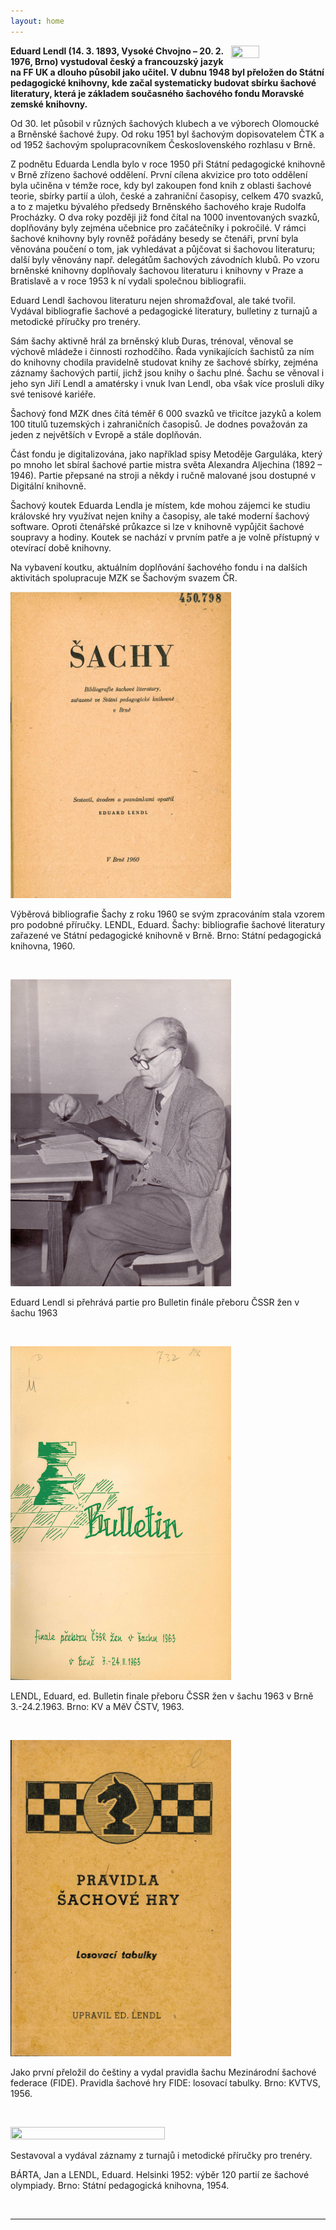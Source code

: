 ```yaml
---
layout: home
---
```

<!-- <div class="image-container">
    <img src="/assets/mzk.png" width="30%" height="30%">
</div>
--- -->
<img src= "assets2/uvod/lendl.jpg" width="30%" height="30%" style="float: right; margin-left: 10px;">

<div class="ntext">
<p>
<strong>Eduard Lendl (14. 3. 1893, Vysoké Chvojno – 20. 2. 1976, Brno) vystudoval český a francouzský jazyk na FF UK a dlouho působil jako učitel. V dubnu 1948 byl přeložen do Státní pedagogické knihovny, kde začal systematicky budovat sbírku šachové literatury, která je základem současného šachového fondu Moravské zemské knihovny.</strong>
</p>
<p>
Od 30. let působil v různých šachových klubech a ve výborech Olomoucké a Brněnské šachové župy. Od roku 1951 byl šachovým dopisovatelem ČTK a od 1952 šachovým spolupracovníkem Československého rozhlasu v Brně.
</p>
<p>
Z podnětu Eduarda Lendla bylo v roce 1950 při Státní pedagogické knihovně v Brně zřízeno šachové oddělení. První cílena akvizice pro toto oddělení byla učiněna v témže roce, kdy byl zakoupen fond knih z oblasti šachové teorie, sbírky partií a úloh, české a zahraniční časopisy, celkem 470 svazků, a to z majetku bývalého předsedy Brněnského šachového kraje Rudolfa Procházky. O dva roky později již fond čítal na 1000 inventovaných svazků, doplňovány byly zejména učebnice pro začátečníky i pokročilé. V rámci šachové knihovny byly rovněž pořádány besedy se čtenáři, první byla věnována poučení o tom, jak vyhledávat a půjčovat si šachovou literaturu; další byly věnovány např. delegátům šachových závodních klubů. Po vzoru brněnské knihovny doplňovaly šachovou literaturu i knihovny v Praze a Bratislavě a v roce 1953 k ní vydali společnou bibliografii.
</p>
<p>
Eduard Lendl šachovou literaturu nejen shromažďoval, ale také tvořil. Vydával bibliografie šachové a pedagogické literatury, bulletiny z turnajů a metodické příručky pro trenéry.
</p>
<p>
Sám šachy aktivně hrál za brněnský klub Duras, trénoval, věnoval se výchově mládeže i činnosti rozhodčího. Řada vynikajících šachistů za ním do knihovny chodila pravidelně studovat knihy ze šachové sbírky, zejména záznamy šachových partií, jichž jsou knihy o šachu plné. Šachu se věnoval i jeho syn Jiří Lendl a amatérsky i vnuk Ivan Lendl, oba však více prosluli díky své tenisové kariéře.
</p>
<p>
Šachový fond MZK dnes čítá téměř 6 000 svazků ve třicítce jazyků a kolem 100 titulů tuzemských i zahraničních časopisů. Je dodnes považován za jeden z největších v Evropě a stále doplňován.
</p>
<p>
Část fondu je digitalizována, jako například spisy Metoděje Garguláka, který po mnoho let sbíral šachové partie mistra světa Alexandra Aljechina (1892 – 1946). Partie přepsané na stroji a někdy i ručně malované jsou dostupné v Digitální knihovně.
</p>
<p>
Šachový koutek Eduarda Lendla je místem, kde mohou zájemci ke studiu královské hry využívat nejen knihy a časopisy, ale také moderní šachový software. Oproti čtenářské průkazce si lze v knihovně vypůjčit šachové soupravy a hodiny. Koutek se nachází v prvním patře a je volně přístupný v otevírací době knihovny.
</p>
<p>
Na vybavení koutku, aktuálním doplňování šachového fondu i na dalších aktivitách spolupracuje MZK se Šachovým svazem ČR.
</p>

</div>


<div class="image-container">
    <img src="/assets2/uvod/sachy.jpg" width="70%" height="70%">
</div>

<div class="popis-obrazku">
<p>
Výběrová bibliografie Šachy z roku 1960 se svým zpracováním stala vzorem pro podobné příručky. LENDL, Eduard. Šachy: bibliografie šachové literatury zařazené ve Státní pedagogické knihovně v Brně. Brno: Státní pedagogická knihovna, 1960.
</p>
</div>

&nbsp;

<div class="image-container">
    <img src="/assets2/uvod/lendl19.jpg" width="70%" height="70%">
</div>

<div class="popis-obrazku">
<p>
Eduard Lendl si přehrává partie pro Bulletin finále přeboru ČSSR žen v šachu 1963
</p>
</div>

&nbsp;

<div class="image-container">
    <img src="/assets2/uvod/bulletin.jpg" width="70%" height="70%">
</div>

<div class="popis-obrazku">
<p>
LENDL, Eduard, ed. Bulletin finale přeboru ČSSR žen v šachu 1963 v Brně 3.-24.2.1963. Brno: KV a MěV ČSTV, 1963.
</p>
</div>

&nbsp;

<div class="image-container">
    <img src="/assets2/uvod/pravidla.jpg" width="70%" height="70%">
</div>

<div class="popis-obrazku">
<p>
Jako první přeložil do češtiny a vydal pravidla šachu Mezinárodní šachové federace (FIDE). Pravidla šachové hry FIDE: losovací tabulky. Brno: KVTVS, 1956.
</p>
</div>

&nbsp;

<div class="image-container">
    <img src="/assets2/uvod/helsinky.jpg" width="70%" height="70%">
</div>

<div class="popis-obrazku">
<p>
Sestavoval a vydával záznamy z turnajů i metodické příručky pro trenéry.
</p>
<p>
BÁRTA, Jan a LENDL, Eduard. Helsinki 1952: výběr 120 partií ze šachové olympiady. Brno: Státní pedagogická knihovna, 1954.
</p>
</div>

&nbsp;

---